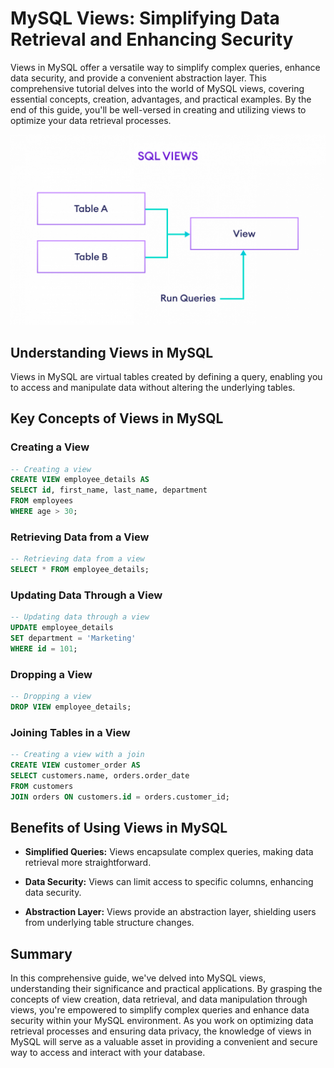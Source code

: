 # MySQL Views: Simplifying Data Retrieval and Enhancing Security

Views in MySQL offer a versatile way to simplify complex queries, enhance data security, and provide a convenient abstraction layer. This comprehensive tutorial delves into the world of MySQL views, covering essential concepts, creation, advantages, and practical examples. By the end of this guide, you'll be well-versed in creating and utilizing views to optimize your data retrieval processes.

![MySQL Views](../Assets/sql-view.png)
## Understanding Views in MySQL

Views in MySQL are virtual tables created by defining a query, enabling you to access and manipulate data without altering the underlying tables.

## Key Concepts of Views in MySQL

### Creating a View

```sql
-- Creating a view
CREATE VIEW employee_details AS
SELECT id, first_name, last_name, department
FROM employees
WHERE age > 30;
```

### Retrieving Data from a View

```sql
-- Retrieving data from a view
SELECT * FROM employee_details;
```

### Updating Data Through a View

```sql
-- Updating data through a view
UPDATE employee_details
SET department = 'Marketing'
WHERE id = 101;
```

### Dropping a View

```sql
-- Dropping a view
DROP VIEW employee_details;
```

### Joining Tables in a View

```sql
-- Creating a view with a join
CREATE VIEW customer_order AS
SELECT customers.name, orders.order_date
FROM customers
JOIN orders ON customers.id = orders.customer_id;
```

## Benefits of Using Views in MySQL

- **Simplified Queries:** Views encapsulate complex queries, making data retrieval more straightforward.

- **Data Security:** Views can limit access to specific columns, enhancing data security.

- **Abstraction Layer:** Views provide an abstraction layer, shielding users from underlying table structure changes.
## Summary

In this comprehensive guide, we've delved into MySQL views, understanding their significance and practical applications. By grasping the concepts of view creation, data retrieval, and data manipulation through views, you're empowered to simplify complex queries and enhance data security within your MySQL environment. As you work on optimizing data retrieval processes and ensuring data privacy, the knowledge of views in MySQL will serve as a valuable asset in providing a convenient and secure way to access and interact with your database.